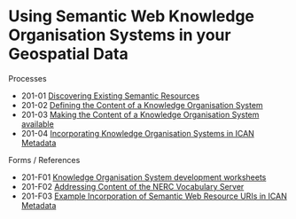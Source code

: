 Using Semantic Web Knowledge Organisation Systems in your Geospatial Data
=========================================================================

Processes
- 201-01 [Discovering Existing Semantic Resources](201-01_DiscoveringExistingSemanticResources.md "Discovering Existing Semantic Resources")
- 201-02 [Defining the Content of a Knowledge Organisation System](201-02_DefiningTheContentOfAKnowledgeOrganisationSystem.md "Defining The Content of a Knowledge Organisation System")
- 201-03 [Making the Content of a Knowledge Organisation System available](201-03_MakingTheContentOfAKnowledgeOrganisationSystemAvailable.md "Making the Content of a Knowledge Organisation System available")
- 201-04 [Incorporating Knowledge Organisation Systems in ICAN Metadata](201-04_IncorporatingKnowledgeOrganisationSystemsInICANMetadata.md "Incorporating Knowledge Organisation Systems in ICAN Metadata")

Forms / References
- 201-F01 [Knowledge Organisation System development worksheets](201-F01_ICANVocabularyTemplate.md "Knowledge Organisation System development worksheets")
- 201-F02 [Addressing Content of the NERC Vocabulary Server](201-F02_NERCVocabularyServerAccess.md "Addressing Content of the NERC Vocabulary Server")
- 201-F03 [Example Incorporation of Semantic Web Resource URIs in  ICAN Metadata](201-F03_IncorporatingURIsInMetadata.md "Example Incorporation of Semantic Web Resource URIs in  ICAN Metadata")